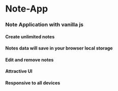 # Note-App
### Note Application with vanilla js

#### Create unlimited notes

#### Notes data will save in your browser local storage

#### Edit and remove notes

#### Attractive UI

#### Responsive to all devices
